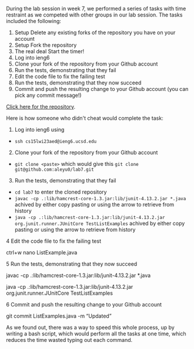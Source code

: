 During the lab session in week 7, we performed a series of tasks with time restraint as we competed with other groups in our lab session. The tasks included the following:

1. Setup Delete any existing forks of the repository you have on your account
2. Setup Fork the repository
3. The real deal Start the timer!
4. Log into ieng6
5. Clone your fork of the repository from your Github account
6. Run the tests, demonstrating that they fail
7. Edit the code file to fix the failing test
8. Run the tests, demonstrating that they now succeed
9. Commit and push the resulting change to your Github account (you can pick any commit message!)

[Click here for the repository]([url](https://github.com/ucsd-cse15l-w23/lab7)).

Here is how someone who didn't cheat would complete the task:
1. Log into ieng6 using 
  * `ssh cs15lwi23aed@ieng6.ucsd.edu`
2. Clone your fork of the repository from your Github account 
  * `git clone <paste>` which would give this `git clone git@github.com:aleyu0/lab7.git`
3. Run the tests, demonstrating that they fail
  * `cd lab7` to enter the cloned repository
  * `javac -cp .:lib/hamcrest-core-1.3.jar:lib/junit-4.13.2.jar *.java` achived by either copy pasting or using the <up> arrow to retrieve from history
  * `java -cp .:lib/hamcrest-core-1.3.jar:lib/junit-4.13.2.jar org.junit.runner.JUnitCore TestListExamples` achived by either copy pasting or using the <up> arrow to retrieve from history

4	Edit the code file to fix the failing test

ctrl+w 
nano ListExample.java


5	Run the tests, demonstrating that they now succeed

javac -cp .:lib/hamcrest-core-1.3.jar:lib/junit-4.13.2.jar *.java

java -cp .:lib/hamcrest-core-1.3.jar:lib/junit-4.13.2.jar org.junit.runner.JUnitCore TestListExamples


6	Commit and push the resulting change to your Github account

git commit ListExamples.java -m “Updated”

As we found out, there was a way to speed this whole process, up by writing a bash script, which would perform all the tasks at one time, which reduces the time wasted typing out each command. 
